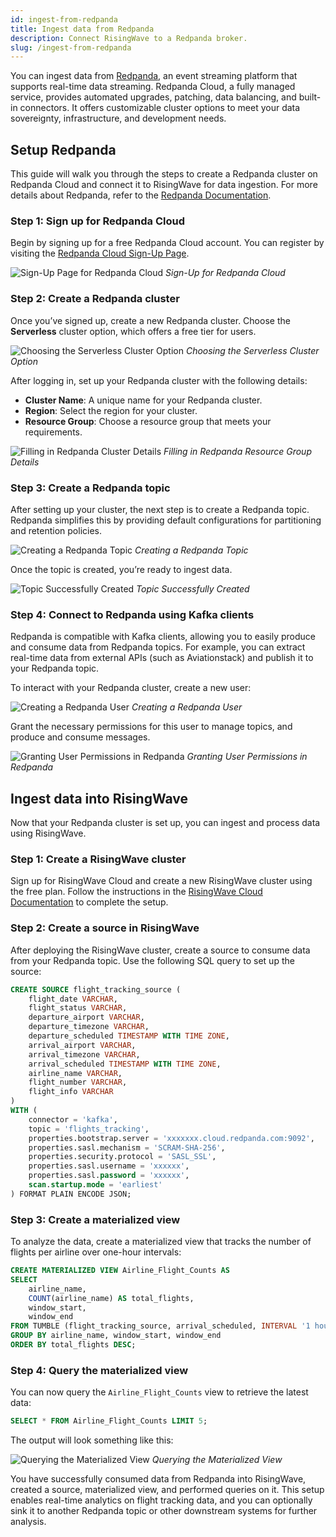 ```yaml
---
id: ingest-from-redpanda
title: Ingest data from Redpanda
description: Connect RisingWave to a Redpanda broker.
slug: /ingest-from-redpanda
---
```

<head>
  <link rel="canonical" href="https://docs.risingwave.com/docs/current/ingest-from-redpanda/" />
</head>


You can ingest data from [Redpanda](https://redpanda.com), an event streaming platform that supports real-time data streaming. Redpanda Cloud, a fully managed service, provides automated upgrades, patching, data balancing, and built-in connectors. It offers customizable cluster options to meet your data sovereignty, infrastructure, and development needs.

## Setup Redpanda

This guide will walk you through the steps to create a Redpanda cluster on Redpanda Cloud and connect it to RisingWave for data ingestion. For more details about Redpanda, refer to the [Redpanda Documentation](https://docs.redpanda.com/current/get-started/quick-start-cloud/).

### Step 1: Sign up for Redpanda Cloud

Begin by signing up for a free Redpanda Cloud account. You can register by visiting the [Redpanda Cloud Sign-Up Page](https://cloud.redpanda.com/sign-up).

![Sign-Up Page for Redpanda Cloud](https://github.com/user-attachments/assets/19b3908f-a97c-4162-9738-d95f7e486ed1)
*Sign-Up for Redpanda Cloud*

### Step 2: Create a Redpanda cluster

Once you’ve signed up, create a new Redpanda cluster. Choose the **Serverless** cluster option, which offers a free tier for users.

![Choosing the Serverless Cluster Option](https://github.com/user-attachments/assets/92ff93de-4aad-409b-bf93-289f43ab614c)
*Choosing the Serverless Cluster Option*

After logging in, set up your Redpanda cluster with the following details:

- **Cluster Name**: A unique name for your Redpanda cluster.
- **Region**: Select the region for your cluster.
- **Resource Group**: Choose a resource group that meets your requirements.

![Filling in Redpanda Cluster Details](https://github.com/user-attachments/assets/2e73f360-afe9-4b5d-aa5f-75b1d0596ac5)
*Filling in Redpanda Resource Group Details*

### Step 3: Create a Redpanda topic

After setting up your cluster, the next step is to create a Redpanda topic. Redpanda simplifies this by providing default configurations for partitioning and retention policies.

![Creating a Redpanda Topic](https://github.com/user-attachments/assets/1d02298b-4f40-4b83-89bd-920a12b0d3a1)
*Creating a Redpanda Topic*

Once the topic is created, you’re ready to ingest data.

![Topic Successfully Created](https://github.com/user-attachments/assets/bc6ae244-df2b-4f87-a510-cbc89e996466)
*Topic Successfully Created*

### Step 4: Connect to Redpanda using Kafka clients

Redpanda is compatible with Kafka clients, allowing you to easily produce and consume data from Redpanda topics. For example, you can extract real-time data from external APIs (such as Aviationstack) and publish it to your Redpanda topic.

To interact with your Redpanda cluster, create a new user:

![Creating a Redpanda User](https://github.com/user-attachments/assets/e8066b38-aa71-4e8c-8173-c56868d7ab53)
*Creating a Redpanda User*

Grant the necessary permissions for this user to manage topics, and produce and consume messages.

![Granting User Permissions in Redpanda](https://github.com/user-attachments/assets/3a3c8b62-f241-477d-9a86-be6a7d79d48a)
*Granting User Permissions in Redpanda*

## Ingest data into RisingWave

Now that your Redpanda cluster is set up, you can ingest and process data using RisingWave.

### Step 1: Create a RisingWave cluster

Sign up for RisingWave Cloud and create a new RisingWave cluster using the free plan. Follow the instructions in the [RisingWave Cloud Documentation](https://docs.risingwave.com/cloud/manage-clusters/) to complete the setup.

### Step 2: Create a source in RisingWave

After deploying the RisingWave cluster, create a source to consume data from your Redpanda topic. Use the following SQL query to set up the source:

```sql
CREATE SOURCE flight_tracking_source (
    flight_date VARCHAR,
    flight_status VARCHAR,
    departure_airport VARCHAR,
    departure_timezone VARCHAR,
    departure_scheduled TIMESTAMP WITH TIME ZONE,
    arrival_airport VARCHAR,
    arrival_timezone VARCHAR,
    arrival_scheduled TIMESTAMP WITH TIME ZONE,
    airline_name VARCHAR,
    flight_number VARCHAR,
    flight_info VARCHAR
)
WITH (
    connector = 'kafka',
    topic = 'flights_tracking',
    properties.bootstrap.server = 'xxxxxxx.cloud.redpanda.com:9092',
    properties.sasl.mechanism = 'SCRAM-SHA-256',
    properties.security.protocol = 'SASL_SSL',
    properties.sasl.username = 'xxxxxx',
    properties.sasl.password = 'xxxxxx',
    scan.startup.mode = 'earliest'
) FORMAT PLAIN ENCODE JSON;
```

### Step 3: Create a materialized view

To analyze the data, create a materialized view that tracks the number of flights per airline over one-hour intervals:

```sql
CREATE MATERIALIZED VIEW Airline_Flight_Counts AS
SELECT 
    airline_name,
    COUNT(airline_name) AS total_flights,
    window_start, 
    window_end
FROM TUMBLE (flight_tracking_source, arrival_scheduled, INTERVAL '1 hour')
GROUP BY airline_name, window_start, window_end
ORDER BY total_flights DESC;
```

### Step 4: Query the materialized view

You can now query the `Airline_Flight_Counts` view to retrieve the latest data:

```sql
SELECT * FROM Airline_Flight_Counts LIMIT 5;
```

The output will look something like this:

![Querying the Materialized View](https://github.com/user-attachments/assets/8f0efd82-4552-4b3e-8e81-f7870c4016ab)
*Querying the Materialized View*

You have successfully consumed data from Redpanda into RisingWave, created a source, materialized view, and performed queries on it. This setup enables real-time analytics on flight tracking data, and you can optionally sink it to another Redpanda topic or other downstream systems for further analysis.
